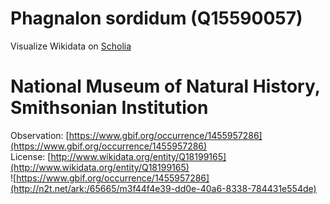 
Phagnalon sordidum (Q15590057)
==============================
  
Visualize Wikidata on [Scholia](https://scholia.toolforge.org/taxon/Q15590057)
# National Museum of Natural History, Smithsonian Institution
  
Observation: [https://www.gbif.org/occurrence/1455957286](https://www.gbif.org/occurrence/1455957286)  
License: [http://www.wikidata.org/entity/Q18199165](http://www.wikidata.org/entity/Q18199165)  
![https://www.gbif.org/occurrence/1455957286](http://n2t.net/ark:/65665/m3f44f4e39-dd0e-40a6-8338-784431e554de)